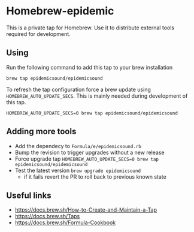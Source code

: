 # Homebrew-epidemic

This is a private tap for Homebrew. Use it to distribute external tools required for development.

## Using

Run the following command to add this tap to your brew installation
```
brew tap epidemicsound/epidemicsound
```

To refresh the tap configuration force a brew update using ```HOMEBREW_AUTO_UPDATE_SECS```.
This is mainly needed during development of this tap.
```
HOMEBREW_AUTO_UPDATE_SECS=0 brew tap epidemicsound/epidemicsound
```


## Adding more tools

- Add the dependecy to ```Formula/e/epidemicsound.rb```
- Bump the revision to trigger upgrades without a new release
- Force upgrade tap ```HOMEBREW_AUTO_UPDATE_SECS=0 brew tap epidemicsound/epidemicsound```
- Test the latest version ```brew upgrade epidemicsound```
    - if it fails revert the PR to roll back to previous known state

## Useful links

- https://docs.brew.sh/How-to-Create-and-Maintain-a-Tap
- https://docs.brew.sh/Taps
- https://docs.brew.sh/Formula-Cookbook
